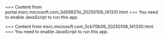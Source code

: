 === Content from portal.msrc.microsoft.com_5d56837d_20250108_141331.html ===
You need to enable JavaScript to run this app.

=== Content from msrc.microsoft.com_5cb70b09_20250108_141330.html ===
You need to enable JavaScript to run this app.
